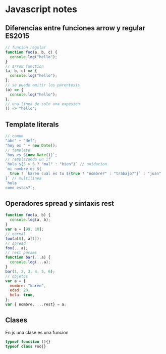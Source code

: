 # Javascript notes

## Diferencias entre funciones arrow y regular ES2015

```javascript
// funcion regular
function foo(a, b, c) {
  console.log("hello");
}
// arrow function
(a, b, c) => {
  console.log("hello");
};
// se puede omitir los parentesis
(a) => {
  console.log("hello");
};
// una linea de solo una expesion
() => "hello";
```

## Template literals

```javascript
// comun
"abc" + "def";
"hoy es " + new Date();
// template
`hoy es ${new Date()}`;
// remplazando un if
`hola ${5 > 6 ? "mal" : "bien"}` // anidacion
`mi nombre es ${
  true ? `karen cual es tu ${true ? "nombre?" : "trabajo?"}` : "juan"
}` // multilinea
`hola
como estas?`;
```

## Operadores spread y sintaxis rest

```javascript
function foo(a, b) {
  console.log(a, b);
}
var a = [99, 10];
// normal
foo(a[0], a[1]);
// spread
foo(...a);
// rest params
function bar(...a) {
  console.log(...a);
}
bar(1, 2, 3, 4, 5, 6);
// objetos
var a = {
  nombre: "karen",
  edad: 20,
  hola: true,
};
var { nombre, ...rest} = a;
```

## Clases

En js una clase es una funcion 

```javascript
typeof function (){}
typeof class Foo{}
```